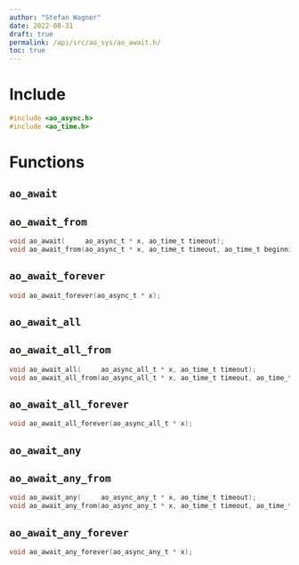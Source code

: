 ```yaml
---
author: "Stefan Wagner"
date: 2022-08-31
draft: true
permalink: /api/src/ao_sys/ao_await.h/
toc: true
---
```


# Include

```c
#include <ao_async.h>
#include <ao_time.h>
```

# Functions

## `ao_await`
## `ao_await_from`

```c
void ao_await(     ao_async_t * x, ao_time_t timeout);
void ao_await_from(ao_async_t * x, ao_time_t timeout, ao_time_t beginning);
```

## `ao_await_forever`

```c
void ao_await_forever(ao_async_t * x);
```

## `ao_await_all`
## `ao_await_all_from`

```c
void ao_await_all(     ao_async_all_t * x, ao_time_t timeout);
void ao_await_all_from(ao_async_all_t * x, ao_time_t timeout, ao_time_t beginning);
```

## `ao_await_all_forever`

```c
void ao_await_all_forever(ao_async_all_t * x);
```

## `ao_await_any`
## `ao_await_any_from`

```c
void ao_await_any(     ao_async_any_t * x, ao_time_t timeout);
void ao_await_any_from(ao_async_any_t * x, ao_time_t timeout, ao_time_t beginning);
```

## `ao_await_any_forever`

```c
void ao_await_any_forever(ao_async_any_t * x);
```
